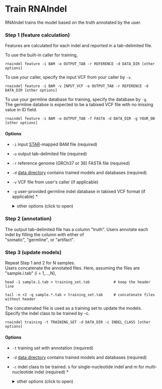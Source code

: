 # Train RNAIndel
RNAIndel trains the model based on the truth annotated by the user.

### Step 1 (feature calculation)
Features are calculated for each indel and reported in a tab-delimited file.<br>

To use the built-in caller for training, 
```
rnaindel feature -i BAM -o OUTPUT_TAB -r REFERENCE -d DATA_DIR [other options]
```
To use your caller, specify the input VCF from your caller by ```-v```.
```
rnaindel feature -i BAM -v INPUT_VCF -o OUTPUT_TAB -r REFERENCE -d DATA_DIR [other options]
```
To use your germline database for training, specify the database by ```-g```. <br>
The germline databse is expected to be a tabixed VCF file with no missing value in ID field.
```
rnaindel feature -i BAM -o OUTPUT_TAB -f FASTA -d DATA_DIR -g YOUR_DB [other options]
```

#### Options
* ```-i``` input [STAR](https://academic.oup.com/bioinformatics/article/29/1/15/272537)-mapped BAM file (required)
* ```-o``` output tab-delimited file (required)
* ```-r``` reference genome (GRCh37 or 38) FASTA file (required)
* ```-d``` [data directory](#setup) contains trained models and databases (required)
* ```-v``` VCF file from user's caller (if applicable)
* ```-g``` user-provided germline indel database in tabixed VCF format (if applicable)
*<details>
    <summary>other options (click to open)</summary>
    
    * ```-q``` STAR mapping quality MAPQ for unique mappers (default: 255)
    * ```-p``` number of cores (default: 1)
    * ```-m``` maximum heap space (default: 6000m)
    * ```-l``` direcotry to store log files (default: current)
    * ```-n``` user-defined panel of non-somatic indels in tabixed VCF format (default: built-in reviewed indel set)
    * ```--exclude-softclipped-alignments``` softclipped indels will not be used for analysis if added (default: False)

### Step 2 (annotation)
The output tab-delimited file has a column \"truth\". Users annotate each indel
by filling the column with either of <br> 
\"somatic\", \"germline\", or \"artifact\". 

### Step 3 (update models)
Repeat Step 1 and 2 for N samples.<br>
Users concatenate the annotated files. Here, assuming the files are \"sample.i.tab\" (i = 1,...,N), 
```
head -1 sample.1.tab > training_set.tab           # keep the header line
```
```
tail -n +2 -q sample.*.tab > training_set.tab     # concatenate files without header
```
The concatenated file is used as a training set to update the models.
Specify the indel class to be trained by -c. 
```
rnaindel training -t TRAINING_SET -d DATA_DIR -c INDEL_CLASS [other options]
```
#### Options
* ```-t``` training set with annotation (required)
* ```-d``` [data directory](#setup) contains trained models and databases (required) 
* ```-c``` indel class to be trained. s for single-nucleotide indel and m for multi-nucleotide indel (required)
*<details>
     <summary>other options (click to open)</summary>
    
    * ```-k``` number of folds in k-fold cross-validation (default: 5)
    * ```-p``` number of processes (default: 1)
    * ```-l``` directory to ouput log files (default: current)
    * ```-ds-beta``` F beta to be optimized in down sampling step. Optimized for TPR if beta > 100. (default: 10)
    * ```-fs-beta``` F beta to be optimized in feature selection step. Optimized for TPR if beta > 100. (default: 10)
    * ```-pt-beta``` F beta to be optimized in parameter tuning step. Optimized for TPR if beta > 100. (default: 10)
    * ```--downsample-ratio``` train with a user-specified downsample ratio: integer between 1 and 20. (default: None)
    * ```--feature-names``` train with a user-specified subset of features: [input example](../../sample_data/inputs/feature_names.txt) (default: None)
    * ```--auto-param``` train with sklearn.RandomForestClassifer's max_features="auto" (default: False)
*</details>

